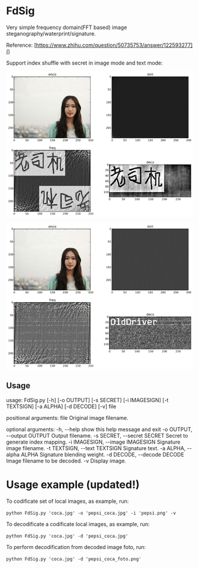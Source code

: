 FdSig
===

Very simple frequency domain(FFT based) image steganography/waterprint/signature.

Reference: [https://www.zhihu.com/question/50735753/answer/122593277]()

Support index shuffle with secret in image mode and text mode:

![](./sc_img.png)

![](./sc_text_secret.png)

Usage
---

usage: FdSig.py [-h] [-o OUTPUT] [-s SECRET] [-i IMAGESIGN] [-t TEXTSIGN]
                [-a ALPHA] [-d DECODE] [-v]
                file

positional arguments:
  file                  Original image filename.

optional arguments:
  -h, --help            show this help message and exit
  -o OUTPUT, --output OUTPUT
                        Output filename.
  -s SECRET, --secret SECRET
                        Secret to generate index mapping.
  -i IMAGESIGN, --image IMAGESIGN
                        Signature image filename.
  -t TEXTSIGN, --text TEXTSIGN
                        Signature text.
  -a ALPHA, --alpha ALPHA
                        Signature blending weight.
  -d DECODE, --decode DECODE
                        Image filename to be decoded.
  -v                    Display image.


Usage example (updated!)
===

To codificate set of local images, as example, run:

`python FdSig.py 'coca.jpg' -o 'pepsi_coca.jpg' -i 'pepsi.png' -v`


To decodificate a codificate local images, as example, run:

`python FdSig.py 'coca.jpg' -d 'pepsi_coca.jpg'`

To perform decodification from decoded image foto, run:

`python FdSig.py 'coca.jpg' -d 'pepsi_coca_foto.png'`
